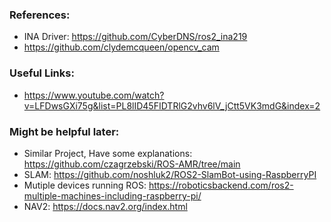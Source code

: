 ### References:
- INA Driver: https://github.com/CyberDNS/ros2_ina219
- https://github.com/clydemcqueen/opencv_cam

### Useful Links:
- https://www.youtube.com/watch?v=LFDwsGXi75g&list=PL8lID45FIDTRlG2vhv6lV_jCtt5VK3mdG&index=2

### Might be helpful later: 
- Similar Project, Have some explanations: https://github.com/czagrzebski/ROS-AMR/tree/main
- SLAM: https://github.com/noshluk2/ROS2-SlamBot-using-RaspberryPI
- Mutiple devices running ROS: https://roboticsbackend.com/ros2-multiple-machines-including-raspberry-pi/
- NAV2: https://docs.nav2.org/index.html
